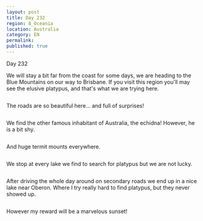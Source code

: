 ```yaml
---
layout: post
title: Day 232
region: 8_Oceania
location: Australia
category: EN
permalink:
published: true
---
```


Day 232

We will stay a bit far from the coast for some days, we are heading to the Blue Mountains on our way to Brisbane. If you visit this region you'll may see the elusive platypus, and that's what we are trying here.

<p><a
href="https://lh3.googleusercontent.com/cg-iQNFnraFhqE4XYhN6R_ug3KnoCfXRtU7iHl-DQXl6TxvwAzCiTpLFTmaZsJkpzk4cn3idbZ-0Q08HzkbFf1B2WChw40B0i5BASzgMMuwadoOL6NkfEZ2bz49_EWHc0ifZTZHBWnO-FK8leIiGP01s0bmxJu_YAmQASBu3-h7L6gbNH0S5NfJmjCTH51Q4gYm1OHdXKE7pmRuPDvfJII_9ZUHbGmTFIG4W_zg9mCsaFXwgh4XDMD62h3htVQJZ3qdq1kEtChJa4xhniYy0XwJvk3iMpxeISqhzvWhAwkamcDwcNFX7vMTbPW9iQJtxASTuMw_jtmSpTtOgF5tVMFkV3H6HmNCqlRVtu52t9uAE4ZhY2Br-Dphip8L7XNRv1UqIJtqRckypEMRdimjuakJ5JXml29jcbmA468J6gRrnTbJ9xc_RDlVkpS2ffFBBwxo0tL5l1dhtCEjqqVkrhHtmqtc6xKUN-EfD5IU6iIIJyHIF74jNRmrEqBwKYotX7RYPiEop_qn5y4DawkXojnyW6YZIcKCqmcx2c9-RYFG8vtoMfop303jZKQpAnZdVF94cxGFg9kGp_MuwYAPc6NuqdWFu3LmEnSl3Y4k38RYlZsTWSSvwcfJWfv3H9N7Dkb5Y8-psMHJ67wK6Sp80A1lBRqL1McEcyVc0j11QTt14ZNV3C8l4srvEkPecrimmzJskd3FWgyFtuG6dnE2a0Kgv=w804-h603-no"><img 
src="https://lh3.googleusercontent.com/cg-iQNFnraFhqE4XYhN6R_ug3KnoCfXRtU7iHl-DQXl6TxvwAzCiTpLFTmaZsJkpzk4cn3idbZ-0Q08HzkbFf1B2WChw40B0i5BASzgMMuwadoOL6NkfEZ2bz49_EWHc0ifZTZHBWnO-FK8leIiGP01s0bmxJu_YAmQASBu3-h7L6gbNH0S5NfJmjCTH51Q4gYm1OHdXKE7pmRuPDvfJII_9ZUHbGmTFIG4W_zg9mCsaFXwgh4XDMD62h3htVQJZ3qdq1kEtChJa4xhniYy0XwJvk3iMpxeISqhzvWhAwkamcDwcNFX7vMTbPW9iQJtxASTuMw_jtmSpTtOgF5tVMFkV3H6HmNCqlRVtu52t9uAE4ZhY2Br-Dphip8L7XNRv1UqIJtqRckypEMRdimjuakJ5JXml29jcbmA468J6gRrnTbJ9xc_RDlVkpS2ffFBBwxo0tL5l1dhtCEjqqVkrhHtmqtc6xKUN-EfD5IU6iIIJyHIF74jNRmrEqBwKYotX7RYPiEop_qn5y4DawkXojnyW6YZIcKCqmcx2c9-RYFG8vtoMfop303jZKQpAnZdVF94cxGFg9kGp_MuwYAPc6NuqdWFu3LmEnSl3Y4k38RYlZsTWSSvwcfJWfv3H9N7Dkb5Y8-psMHJ67wK6Sp80A1lBRqL1McEcyVc0j11QTt14ZNV3C8l4srvEkPecrimmzJskd3FWgyFtuG6dnE2a0Kgv=w804-h603-no" class="oversize" alt=""></a></p>

The roads are so beautiful here... and full of surprises!

<p><a
href="https://lh3.googleusercontent.com/9R8o_5S4mjxMGHdEY5rDEh5fp2sg1oEv6t_-gCI9wmfBKlM72hkYhMEnkS7VSXijw2LrJm5iVJHE2AKezF3eGExwbznC_q3bEHsPgn_rL-0Xzgm70Q0QHy6SHur1WISRJP9GcJLpYOWk2Kh2C27dSG_dUCHobGK7tgRfEYPObi6EwA-goxkAhEJmo_pnqog-6bmyci9PIGExAucnF8uE7iI2zLozRP6_oQC3BFN3KpKwQISFdgjaViR3rWzILyklFwKVwO0VAmYVNLh2XsnrxYxlj1aEqg8nlTL4v8DndzZQR7voGe11MT1xXBSZozz6L6YIJZbseMDAXsZqRu_-Rt4-Urpxb80IgHryTzPRousBdfy9RxzzAQWehtJZFxbB8_JMDVnMIGv2-NWbHe41VQ9h7NaMLu7rlUTeQINeNBQDJ3zfqq5ImYi8OKMw5tUpbI7Rv8Lawem-OcMcALFx05v9KGbuErhc6Q4aSZZvwPdsAkFn4YLXdSBjsgmQicgZ08HX64SW8jw1YG9ES0Z_-wMpXeoDFkH2AFbFL726Z3sDLwLCcizqdqmmIoTRH5_taJ-I8Swsbe0i2hxqfiyMpnzRj1UkQoDcY1AH5bWkRdJZbtcr74meok7G-sV75Inz6gLAVGyDyn_iJXWZKuylk-eOhl6KnOk962tfcsDlZSsTcVe6dYEtoTyBRpddUCT_DAUL1nwSGUHVoiC68JVp8dCN=w804-h603-no"><img 
src="https://lh3.googleusercontent.com/9R8o_5S4mjxMGHdEY5rDEh5fp2sg1oEv6t_-gCI9wmfBKlM72hkYhMEnkS7VSXijw2LrJm5iVJHE2AKezF3eGExwbznC_q3bEHsPgn_rL-0Xzgm70Q0QHy6SHur1WISRJP9GcJLpYOWk2Kh2C27dSG_dUCHobGK7tgRfEYPObi6EwA-goxkAhEJmo_pnqog-6bmyci9PIGExAucnF8uE7iI2zLozRP6_oQC3BFN3KpKwQISFdgjaViR3rWzILyklFwKVwO0VAmYVNLh2XsnrxYxlj1aEqg8nlTL4v8DndzZQR7voGe11MT1xXBSZozz6L6YIJZbseMDAXsZqRu_-Rt4-Urpxb80IgHryTzPRousBdfy9RxzzAQWehtJZFxbB8_JMDVnMIGv2-NWbHe41VQ9h7NaMLu7rlUTeQINeNBQDJ3zfqq5ImYi8OKMw5tUpbI7Rv8Lawem-OcMcALFx05v9KGbuErhc6Q4aSZZvwPdsAkFn4YLXdSBjsgmQicgZ08HX64SW8jw1YG9ES0Z_-wMpXeoDFkH2AFbFL726Z3sDLwLCcizqdqmmIoTRH5_taJ-I8Swsbe0i2hxqfiyMpnzRj1UkQoDcY1AH5bWkRdJZbtcr74meok7G-sV75Inz6gLAVGyDyn_iJXWZKuylk-eOhl6KnOk962tfcsDlZSsTcVe6dYEtoTyBRpddUCT_DAUL1nwSGUHVoiC68JVp8dCN=w804-h603-no" class="oversize" alt=""></a></p>

We find the other famous inhabitant of Australia, the echidna! However, he is a bit shy.

<p><a
href="https://lh3.googleusercontent.com/iBQUz1AYeEBQyfHpZUYI_Ag7egggwtjM_p9ZAopHmlzWhek5huzqTJqq26tmcJpp6uKxHzKQ7rNOsG7WNtYJOp6C7vo7Nm7ljqysrNaAqwxOAOvFZ0zLsTbmzN7mJa_29o7yV1kQGv8EQyjtYNNdkWNTOCfoFfrV2uS4VItDOk1oEH1Q_RZr-Sv57UmkIrM1Sx1piXM6RHrzE_DWpKLZlokSR4euu4fV40GSnO2toYFT4SOSpvut5ZLenP1URJ38cEovswLSQMC8oaxHX3_LK4x9TTUWXmbQjis95bLNifoRQ_kbQ0i0QMa49dYkilPFOO8Ml09k-rmYd4Ur0y5UMaPirmx07Z6vAANy4-_ZqTby_ctn53LSmCqbRqkHRIo421f_FrTVy5VqS4eaEsba1zLQEzN8zBroYDnH6_NVZu_stHZoL9WLY8TiOq-iw4SP15BRV7RqegB3EbpFDJnIxLLVjzvie3djb4BeTUynFHLfJpP2F3bTlukVUJZu9uLXCbXLC1BMS33n-gS2nWQfqvWgx3QPvrxWdLSEj077SFwiaMJuAQPaWTgqpnJ5sQvzr7jkm8KXg1pnR0uj_E2wMwdasgrIMLnGjEtmIE6Ucdt0Y0sOXqix_TgVXQnz471nqgJDMRZwEdvOOq79kfMnV7Zvot_denIK8x52fEvnyJQcM-NPBrndThPCPuovS3KegySMAccI0CQelv_-9jolYE-a=w643-h482-no"><img 
src="https://lh3.googleusercontent.com/iBQUz1AYeEBQyfHpZUYI_Ag7egggwtjM_p9ZAopHmlzWhek5huzqTJqq26tmcJpp6uKxHzKQ7rNOsG7WNtYJOp6C7vo7Nm7ljqysrNaAqwxOAOvFZ0zLsTbmzN7mJa_29o7yV1kQGv8EQyjtYNNdkWNTOCfoFfrV2uS4VItDOk1oEH1Q_RZr-Sv57UmkIrM1Sx1piXM6RHrzE_DWpKLZlokSR4euu4fV40GSnO2toYFT4SOSpvut5ZLenP1URJ38cEovswLSQMC8oaxHX3_LK4x9TTUWXmbQjis95bLNifoRQ_kbQ0i0QMa49dYkilPFOO8Ml09k-rmYd4Ur0y5UMaPirmx07Z6vAANy4-_ZqTby_ctn53LSmCqbRqkHRIo421f_FrTVy5VqS4eaEsba1zLQEzN8zBroYDnH6_NVZu_stHZoL9WLY8TiOq-iw4SP15BRV7RqegB3EbpFDJnIxLLVjzvie3djb4BeTUynFHLfJpP2F3bTlukVUJZu9uLXCbXLC1BMS33n-gS2nWQfqvWgx3QPvrxWdLSEj077SFwiaMJuAQPaWTgqpnJ5sQvzr7jkm8KXg1pnR0uj_E2wMwdasgrIMLnGjEtmIE6Ucdt0Y0sOXqix_TgVXQnz471nqgJDMRZwEdvOOq79kfMnV7Zvot_denIK8x52fEvnyJQcM-NPBrndThPCPuovS3KegySMAccI0CQelv_-9jolYE-a=w643-h482-no" class="oversize" alt=""></a></p>

And huge termit mounts everywhere.

<p><a
href="https://lh3.googleusercontent.com/ogt0n8Y2Ulg7ZNp_gOcTl5tAGSjJgN3D9egpgtk5W5mZp6WJitAe-Ru6XYRRJ9lrCppss7l_UG069iiiLQE-WYIbqGhDYXZZXC0A-qMkT_BY3sn7UAIE7Ri55HRy9-09_NiULKJzAmMO4cVJnBBM2mPm1m5dLdbI51F3cGkBHOA7ED2bTpsmfkJ6w176bYXIZUknECem8twxwVBubSnrYZ-ixFr4MYiKqJuziFGaiDf3kBIRHQo1Ec7rbyXqrr5-je_0AxXotvwYcBibyLa7HusPfnibZIi9pl3xIGWDV2DhK0BNgasxKT26pEKeZVXsXe20D5TOMQXxEAg1lh6-wSUyoH_rkXehjEXjDRMFVvR9w6r8YJ3xZJQ2WRaGHBRGY8Tm5_XRSipPO4P6RJnN_ZxLdHKrH81IOoef3oXd_lum5AKSj-RRiarYn5Z1SjX15obvf-mRJYlkuXqW3RbtCelaXH1mufkWsRboj68uGHvIMaXV08CCSE93cqGQW2RVDq9ujWpX7SZv6cdB4Kd5XJ7J9oR6vaaw5Z1eMAbqljVVHJNUUz6HhP8lFC2IaBGKEpsdeVsEKVU5OCTl5m-M0SKxkD_U8q6Q6Q3bzKyaANv_71hXchCzOVf4UzFxhYIQ1m7uytM2ewxZ6r-dN8xJqYOyRiolurM_XMpt8NwZbMNHUTWsNN3_J-03NueMogC2bLf-cFGBrAtnGEEZo85_ZIec=w453-h603-no"><img 
src="https://lh3.googleusercontent.com/ogt0n8Y2Ulg7ZNp_gOcTl5tAGSjJgN3D9egpgtk5W5mZp6WJitAe-Ru6XYRRJ9lrCppss7l_UG069iiiLQE-WYIbqGhDYXZZXC0A-qMkT_BY3sn7UAIE7Ri55HRy9-09_NiULKJzAmMO4cVJnBBM2mPm1m5dLdbI51F3cGkBHOA7ED2bTpsmfkJ6w176bYXIZUknECem8twxwVBubSnrYZ-ixFr4MYiKqJuziFGaiDf3kBIRHQo1Ec7rbyXqrr5-je_0AxXotvwYcBibyLa7HusPfnibZIi9pl3xIGWDV2DhK0BNgasxKT26pEKeZVXsXe20D5TOMQXxEAg1lh6-wSUyoH_rkXehjEXjDRMFVvR9w6r8YJ3xZJQ2WRaGHBRGY8Tm5_XRSipPO4P6RJnN_ZxLdHKrH81IOoef3oXd_lum5AKSj-RRiarYn5Z1SjX15obvf-mRJYlkuXqW3RbtCelaXH1mufkWsRboj68uGHvIMaXV08CCSE93cqGQW2RVDq9ujWpX7SZv6cdB4Kd5XJ7J9oR6vaaw5Z1eMAbqljVVHJNUUz6HhP8lFC2IaBGKEpsdeVsEKVU5OCTl5m-M0SKxkD_U8q6Q6Q3bzKyaANv_71hXchCzOVf4UzFxhYIQ1m7uytM2ewxZ6r-dN8xJqYOyRiolurM_XMpt8NwZbMNHUTWsNN3_J-03NueMogC2bLf-cFGBrAtnGEEZo85_ZIec=w453-h603-no" class="oversize" alt=""></a></p>

We stop at every lake we find to search for platypus but we are not lucky.

<p><a
href="https://lh3.googleusercontent.com/ApzGNXEc2EUCldACkVkyekLUulgBBhq6eu4OSo58qIJXZmwCVQY-EflapTROyUVkqJM5imZrXZ4hVDQs_Z1oXOBnWL--OBMfunm63z7BWzvGSTZS_cLIvYPsTRglFgZ-3BwxHDsOXpQqZS3M8Llv59BgZ7_WqIU28wzPwt_0bAmTowcaZmXpJpAm80hiCERLP7as4MiAs8EEiKBD0abms3IvR0B3RGbS06_OjTlpIa8QTD8fAwuLkHtEuF_wh6SWwQecFEW3lVcA9j43vqfrfmiFWGFLNjGce8LRIDP6gk1Wpd3v4zIIohSIIMGH67qNrQtwjs9DwC1AeNQ1NIHOebuDaHX8Y1MpQ8OhK9Nkh78t08gcEC7ZDS2BYWdF47DxtLDXqjqDj4helqBGrBrVpDF5JXvsy857S9s-T5--LyRoG88oKzB77mHkufUytZlGPkoQzey757n85BGlOUpXl1qG4GtLVVC205gocOplZJPYWrNRiJXczo2ZVkz9ttQQ9nGVn3tgsyY4MFnUGrdO0lfMswqDVi-wd6sKDz8WLQc3dHr5P6sGhVpdrnwQtZww98z8MeEXam8BsBwQWwbTPxZfVN5jHBPwYuc0Eay5qcGrgdSSwD3p28380k6ZNfg-rrVIhjkGlTxDl3AnisGgJuCWTNIFPGftI89C51vHU4AM6NGD4a-NhL2yTeRub5BOSw2yvvEBG05CV19ucOMV8eiF=w804-h603-no"><img 
src="https://lh3.googleusercontent.com/ApzGNXEc2EUCldACkVkyekLUulgBBhq6eu4OSo58qIJXZmwCVQY-EflapTROyUVkqJM5imZrXZ4hVDQs_Z1oXOBnWL--OBMfunm63z7BWzvGSTZS_cLIvYPsTRglFgZ-3BwxHDsOXpQqZS3M8Llv59BgZ7_WqIU28wzPwt_0bAmTowcaZmXpJpAm80hiCERLP7as4MiAs8EEiKBD0abms3IvR0B3RGbS06_OjTlpIa8QTD8fAwuLkHtEuF_wh6SWwQecFEW3lVcA9j43vqfrfmiFWGFLNjGce8LRIDP6gk1Wpd3v4zIIohSIIMGH67qNrQtwjs9DwC1AeNQ1NIHOebuDaHX8Y1MpQ8OhK9Nkh78t08gcEC7ZDS2BYWdF47DxtLDXqjqDj4helqBGrBrVpDF5JXvsy857S9s-T5--LyRoG88oKzB77mHkufUytZlGPkoQzey757n85BGlOUpXl1qG4GtLVVC205gocOplZJPYWrNRiJXczo2ZVkz9ttQQ9nGVn3tgsyY4MFnUGrdO0lfMswqDVi-wd6sKDz8WLQc3dHr5P6sGhVpdrnwQtZww98z8MeEXam8BsBwQWwbTPxZfVN5jHBPwYuc0Eay5qcGrgdSSwD3p28380k6ZNfg-rrVIhjkGlTxDl3AnisGgJuCWTNIFPGftI89C51vHU4AM6NGD4a-NhL2yTeRub5BOSw2yvvEBG05CV19ucOMV8eiF=w804-h603-no" class="oversize" alt=""></a></p>

After driving the whole day around on secondary roads we end up in a nice lake near Oberon. Where I try really hard to find platypus, but they never showed up.

<p><a
href="https://lh3.googleusercontent.com/nExgi8kAn4oYQMiE9VGVbgAmoosDRp3796nw73RKHT3CNjs7AvjGY6CL7uSRuQSmEbH5-eTqKBpjSxFEe8dULrqT0qf_peWmcYlbaBOFSDBsQAPL7TmI3Fked0ZYY1e40hNPyKwF7um2UijrhE-nLKJj5C7PiPtZBSmX-fkSyCvJ9Vj3_4s4rliuVlmlo2HYtFH6CaXFOcTY9791dEHywzYGp1rJE9peOzZkUJ_tbwqVFpjfR2Vd5ZLYIMg1XwQ9j4pJSU3Jm6-hcPT3O3LEd4v1FzHn3L_xkCuMOFK9KoQ2fREd4KiFoKBImmWNfAhUjgwzHplbekOn3EEnLjSaelktEvzd21NB82weXeSw9iDTN4B7qK03PlPkkmt69HGCSbK0F8eIX4kG9Mxo-_v3wT-rBiVAREZDEuy7cuhvsn3ZgXN5-u4_DGlN7AFtLA-Xb6yTIXkvmdWH_YZSRKkHt6-6IqXW6dWcwHlyE2NWfivrEmd2P9W6Vtm_g4xYJCGmNASeiVNs9cb74S9o3WcToLyGSWzltMpiBasOflNleUAWQLAcGsZq7UX_Mkgba2ol4Jx3hGGWancrLouwB4MDALEKuXJn1rUYLldCx4nz_RHRyhO5J1wMdvcPIbdACHEtfr3GP0ic-rk-p4w9vJmIOCwAQiGTjnapISb_sSVpndG_u5wVj111wrA6V_ABkEJNL-mFaXwURBL8ZRJOEM7ZiYhz=w804-h603-no"><img 
src="https://lh3.googleusercontent.com/nExgi8kAn4oYQMiE9VGVbgAmoosDRp3796nw73RKHT3CNjs7AvjGY6CL7uSRuQSmEbH5-eTqKBpjSxFEe8dULrqT0qf_peWmcYlbaBOFSDBsQAPL7TmI3Fked0ZYY1e40hNPyKwF7um2UijrhE-nLKJj5C7PiPtZBSmX-fkSyCvJ9Vj3_4s4rliuVlmlo2HYtFH6CaXFOcTY9791dEHywzYGp1rJE9peOzZkUJ_tbwqVFpjfR2Vd5ZLYIMg1XwQ9j4pJSU3Jm6-hcPT3O3LEd4v1FzHn3L_xkCuMOFK9KoQ2fREd4KiFoKBImmWNfAhUjgwzHplbekOn3EEnLjSaelktEvzd21NB82weXeSw9iDTN4B7qK03PlPkkmt69HGCSbK0F8eIX4kG9Mxo-_v3wT-rBiVAREZDEuy7cuhvsn3ZgXN5-u4_DGlN7AFtLA-Xb6yTIXkvmdWH_YZSRKkHt6-6IqXW6dWcwHlyE2NWfivrEmd2P9W6Vtm_g4xYJCGmNASeiVNs9cb74S9o3WcToLyGSWzltMpiBasOflNleUAWQLAcGsZq7UX_Mkgba2ol4Jx3hGGWancrLouwB4MDALEKuXJn1rUYLldCx4nz_RHRyhO5J1wMdvcPIbdACHEtfr3GP0ic-rk-p4w9vJmIOCwAQiGTjnapISb_sSVpndG_u5wVj111wrA6V_ABkEJNL-mFaXwURBL8ZRJOEM7ZiYhz=w804-h603-no" class="oversize" alt=""></a></p>

However my reward will be a marvelous sunset!

<p><a
href="https://lh3.googleusercontent.com/NfFQg2ZGu-ydkuBn8LFaadKOgL0MzracXHORmHNXz6xEA3afJTEH9QeFIsWs2D-65MYCW-Y22p9TCuIExqp9TZ4M_8Hw1QHhdp4RJur4hFS5CnZ8wqMhnCyh-e0CafdTi3zv_cBdIcMqCEzQ4dQppLcfOhOymmmkY31LfN1jor8pt2uACSk68NuaJV_cCbifFL6bL658wx2xkDvmypds4NWEeAEaan2NF9ZAF2HWvX_XhfkLpd5biwms2JVqp64sc33Tw5AANgT6qP8YGx9HQE3m9FnOdVNGUa4sszsaSsjjmueln6vNUD8B87oa7x7OLEvQ-_4z7hXsQwHxEfNAai2DCJVcPiTP19A-8Q1HsbfBU24Q7XNpyT4oy1J0J8ciziluPhLIYjBmEivwfkFNGVDx6vFfHbjgjlNfKuhkZiTwrL9KbOy18aZ7C5KiHzN4p4z_-Wp_hMGieKwwl41bzcQb84COdqCMZ2b8l1qfC3pWtNWNqySHrr3RoDPsJgY2gu6p6rBa49aQ1sZVPyHBFp8bYxebf3b0B3_JeWb6BRpji5CT4v9hq-D9AnwvLkSlKdlKxE4DA80XKqAPGMuN4PjH_ZpEb0DRIwQzLTIJK1WFVuLPQpfSIc3ypyHEzcGx-CzLEnvLglQvIc5mM0I29W_6V9e03WjSvERUVSG_NNhzbGtefAJtXluVjVVfc_AP6pSzyjZBw2YWyQB2pLVhvLHx=w804-h603-no"><img 
src="https://lh3.googleusercontent.com/NfFQg2ZGu-ydkuBn8LFaadKOgL0MzracXHORmHNXz6xEA3afJTEH9QeFIsWs2D-65MYCW-Y22p9TCuIExqp9TZ4M_8Hw1QHhdp4RJur4hFS5CnZ8wqMhnCyh-e0CafdTi3zv_cBdIcMqCEzQ4dQppLcfOhOymmmkY31LfN1jor8pt2uACSk68NuaJV_cCbifFL6bL658wx2xkDvmypds4NWEeAEaan2NF9ZAF2HWvX_XhfkLpd5biwms2JVqp64sc33Tw5AANgT6qP8YGx9HQE3m9FnOdVNGUa4sszsaSsjjmueln6vNUD8B87oa7x7OLEvQ-_4z7hXsQwHxEfNAai2DCJVcPiTP19A-8Q1HsbfBU24Q7XNpyT4oy1J0J8ciziluPhLIYjBmEivwfkFNGVDx6vFfHbjgjlNfKuhkZiTwrL9KbOy18aZ7C5KiHzN4p4z_-Wp_hMGieKwwl41bzcQb84COdqCMZ2b8l1qfC3pWtNWNqySHrr3RoDPsJgY2gu6p6rBa49aQ1sZVPyHBFp8bYxebf3b0B3_JeWb6BRpji5CT4v9hq-D9AnwvLkSlKdlKxE4DA80XKqAPGMuN4PjH_ZpEb0DRIwQzLTIJK1WFVuLPQpfSIc3ypyHEzcGx-CzLEnvLglQvIc5mM0I29W_6V9e03WjSvERUVSG_NNhzbGtefAJtXluVjVVfc_AP6pSzyjZBw2YWyQB2pLVhvLHx=w804-h603-no" class="oversize" alt=""></a></p>

<p><a
href="https://lh3.googleusercontent.com/lCtIQ1xNgXKQFAZZQIirqVIwtDLTS8X02UC3vUiV95uNdULYZ5Gx2ADjVwYISrxiLfl3gq90tQbtzueMfxAigN6CUc4a4ZJttKi7AgMMyiWM5oaaeBMnGy3covgniBLlQBnRhAhFHYDYKENwaaHBXp8nwXOTXuKeQxHryFFUxWWXvz5M522DiCHxV5L45-l-6E8s_mhrRprKkxqRPmXJLyer0VP2RF_0KRWTThNmA3weceL2O7FyaibS04l1Ido1dBJ6yAP9GQS_4eD6ye1SFS1OP99kkhQhbAva3U9Vlta-5Y3MSQmGa8UgmwyoItLlai6K_p8oVCHX-7MJiaSCiZMcSGcdCCiTov06UNc3AvnHF3oTd_FS329u_FUZ6TQwf5v1OtA-OfbvFlUY2KgkXW1gBn7yqAONK0kiuDNbbpUIVY6kNS8SoCSELBf9_bD3vBkBlgGRl0ZPQaruyuVPeFcA2xL_nDRYbM8NwVUT_xvsn04sTa-6lizTpmluoTdqfe3tagPCMjIgKTIiUwyrp9GhWDh6yDt12nVMZLKIkiXBIclRw1UgtBs_J6aHvrmdy0py64JN2ryvvwJFOYqARGybkMKleAAaZu5KLebdhCMfgyYQKeZjD63jXvN9uNhCZP6YSIJnjtiXFol7Z_nziA9MXEC5CmJ46W4DV7j5g98yJ6QKKnv3dpwxJz7Nd8n1oQHm2lLnan_J714QH-etmGx2=w643-h482-no"><img 
src="https://lh3.googleusercontent.com/lCtIQ1xNgXKQFAZZQIirqVIwtDLTS8X02UC3vUiV95uNdULYZ5Gx2ADjVwYISrxiLfl3gq90tQbtzueMfxAigN6CUc4a4ZJttKi7AgMMyiWM5oaaeBMnGy3covgniBLlQBnRhAhFHYDYKENwaaHBXp8nwXOTXuKeQxHryFFUxWWXvz5M522DiCHxV5L45-l-6E8s_mhrRprKkxqRPmXJLyer0VP2RF_0KRWTThNmA3weceL2O7FyaibS04l1Ido1dBJ6yAP9GQS_4eD6ye1SFS1OP99kkhQhbAva3U9Vlta-5Y3MSQmGa8UgmwyoItLlai6K_p8oVCHX-7MJiaSCiZMcSGcdCCiTov06UNc3AvnHF3oTd_FS329u_FUZ6TQwf5v1OtA-OfbvFlUY2KgkXW1gBn7yqAONK0kiuDNbbpUIVY6kNS8SoCSELBf9_bD3vBkBlgGRl0ZPQaruyuVPeFcA2xL_nDRYbM8NwVUT_xvsn04sTa-6lizTpmluoTdqfe3tagPCMjIgKTIiUwyrp9GhWDh6yDt12nVMZLKIkiXBIclRw1UgtBs_J6aHvrmdy0py64JN2ryvvwJFOYqARGybkMKleAAaZu5KLebdhCMfgyYQKeZjD63jXvN9uNhCZP6YSIJnjtiXFol7Z_nziA9MXEC5CmJ46W4DV7j5g98yJ6QKKnv3dpwxJz7Nd8n1oQHm2lLnan_J714QH-etmGx2=w643-h482-no" class="oversize" alt=""></a></p>

<p><a
href="https://lh3.googleusercontent.com/SV7NZJV01NRPtnLxAoMwl2D3svuSWd_PL0f3UE_ITyKDA3ySvt4dp8VmrTY9SuPQFnbEiH0ao8SktUuCK1UXWYgFFevcjDGwJiokQbcH3bgBIbDEyOfRRVf-7jlZPgTqGstu5rRceCKvx6px5xNSbtfqeGJpNcjum1YSbG4RnfPyYNdQyIuQZHsZpSX-nZ7KZKv9g0Fzpu2t-NtEY42SpvFkaXxzImWZGB5UMs551wqICJt906_crg9tYtuSs7euzoWpwqibNDDpt1VZmrabUCk44O7O0hjA-QtrTrFCi_bYrsSaAPnHfjwGR0pjknQjHieLN43wRSqXfg9yiwSlpUGBNeNfOqMt5QwXZ5WekSAgEQONZ3aHlv9ck-YtgsYc5OVz1l0IhliiPbOJWoyf9C341fjBk6Y8ELgAy64qrUsICK20IBRX7JF9H82_cF-gdNFymRShQ_yiKa4CxzTwyRTg7KZn_biMHL9Rl8_CLnH3B72FPD69y7fu0KMMuRVuyovb8p2mWSvBzB9yppbOQfu1GGRDeDZTy9--xh6AFBgP0TwXQVKS5hVMgQakkL60cQXqa-5zks98eSmhLI8Wbe1mzeISw50Yq3NsUazo-xbucfqIDpS8IT2pX91hwcW-fkTgm_H5qfl7PNEMsP4xjRqM5RPIEAvPbyRxY4KcYWRe6CtKRiZU1adHLhxBwvS8iKlbR45y-M4pHaNLBaj-gt-A=w804-h603-no"><img 
src="https://lh3.googleusercontent.com/SV7NZJV01NRPtnLxAoMwl2D3svuSWd_PL0f3UE_ITyKDA3ySvt4dp8VmrTY9SuPQFnbEiH0ao8SktUuCK1UXWYgFFevcjDGwJiokQbcH3bgBIbDEyOfRRVf-7jlZPgTqGstu5rRceCKvx6px5xNSbtfqeGJpNcjum1YSbG4RnfPyYNdQyIuQZHsZpSX-nZ7KZKv9g0Fzpu2t-NtEY42SpvFkaXxzImWZGB5UMs551wqICJt906_crg9tYtuSs7euzoWpwqibNDDpt1VZmrabUCk44O7O0hjA-QtrTrFCi_bYrsSaAPnHfjwGR0pjknQjHieLN43wRSqXfg9yiwSlpUGBNeNfOqMt5QwXZ5WekSAgEQONZ3aHlv9ck-YtgsYc5OVz1l0IhliiPbOJWoyf9C341fjBk6Y8ELgAy64qrUsICK20IBRX7JF9H82_cF-gdNFymRShQ_yiKa4CxzTwyRTg7KZn_biMHL9Rl8_CLnH3B72FPD69y7fu0KMMuRVuyovb8p2mWSvBzB9yppbOQfu1GGRDeDZTy9--xh6AFBgP0TwXQVKS5hVMgQakkL60cQXqa-5zks98eSmhLI8Wbe1mzeISw50Yq3NsUazo-xbucfqIDpS8IT2pX91hwcW-fkTgm_H5qfl7PNEMsP4xjRqM5RPIEAvPbyRxY4KcYWRe6CtKRiZU1adHLhxBwvS8iKlbR45y-M4pHaNLBaj-gt-A=w804-h603-no" class="oversize" alt=""></a></p>

<p><a
href="https://lh3.googleusercontent.com/-tZx-G_SBVGR-yQ67jcbyKHsMDDy4F2-OllUNnlHvgulT3bOsS2mw6WqFF-KA4U3BUYNcoFnt7j9JhTTu4ah8X429ja25fX0VK7qQeGj1A2bF9cQy__YzlY12GJ2vavVPKBZqbZMbxBZ-g8MbPGIyxucCkTRJfpj6BOoANQc1qAZIH5urGqc4SPqvj4NUPNoehe6ohKfYBAXS4_it5DZJWry-9MDDy8NbHyNxFFaChZqaCagw8HCZWTcbkPsHJQTdmfZLJiCqGQn9w36FMCvik1VZcINEOc055ik6bBKB9F7Zqdq65OSKQKmcZcK6jRDZ3I5VZbbCbMpwaqCMArvicuEMxvVQ5gPmbVt1sV7M0mrgY27gWcXCz09YGHMEVpwhji8tCQ3fOcYSqV7Pz0X7cILvmWlu34xn86T_J101292udtp9WFMDQ86FXyoqnaP8W6aAOZ7GJHhxPd_shEyLJDp8l8Bp91zCV37Coavf4NZytAP6LVsCcSlYb1ujFkoP2uyrqjZYRzhQgQnuIC_FtEXJ0ZwYJUCVKowHBADNOvi1YNqREeLkh6pqBOaxfx3kP2JgBLgzL_M6fz1d5LLmu6eKValnu1SjpTtlGJA1HaKoLHzWqJVs4SdYmoyFQ7hTMSSt32fCvjVrJH80Xjv5vQ-PZEx2EllxvvigURkXDBWQb5JX31AcUwZmWAWrNd6c1qfNSlLCRIcoxNXKgkAO73Z=w804-h603-no"><img 
src="https://lh3.googleusercontent.com/-tZx-G_SBVGR-yQ67jcbyKHsMDDy4F2-OllUNnlHvgulT3bOsS2mw6WqFF-KA4U3BUYNcoFnt7j9JhTTu4ah8X429ja25fX0VK7qQeGj1A2bF9cQy__YzlY12GJ2vavVPKBZqbZMbxBZ-g8MbPGIyxucCkTRJfpj6BOoANQc1qAZIH5urGqc4SPqvj4NUPNoehe6ohKfYBAXS4_it5DZJWry-9MDDy8NbHyNxFFaChZqaCagw8HCZWTcbkPsHJQTdmfZLJiCqGQn9w36FMCvik1VZcINEOc055ik6bBKB9F7Zqdq65OSKQKmcZcK6jRDZ3I5VZbbCbMpwaqCMArvicuEMxvVQ5gPmbVt1sV7M0mrgY27gWcXCz09YGHMEVpwhji8tCQ3fOcYSqV7Pz0X7cILvmWlu34xn86T_J101292udtp9WFMDQ86FXyoqnaP8W6aAOZ7GJHhxPd_shEyLJDp8l8Bp91zCV37Coavf4NZytAP6LVsCcSlYb1ujFkoP2uyrqjZYRzhQgQnuIC_FtEXJ0ZwYJUCVKowHBADNOvi1YNqREeLkh6pqBOaxfx3kP2JgBLgzL_M6fz1d5LLmu6eKValnu1SjpTtlGJA1HaKoLHzWqJVs4SdYmoyFQ7hTMSSt32fCvjVrJH80Xjv5vQ-PZEx2EllxvvigURkXDBWQb5JX31AcUwZmWAWrNd6c1qfNSlLCRIcoxNXKgkAO73Z=w804-h603-no" class="oversize" alt=""></a></p>


